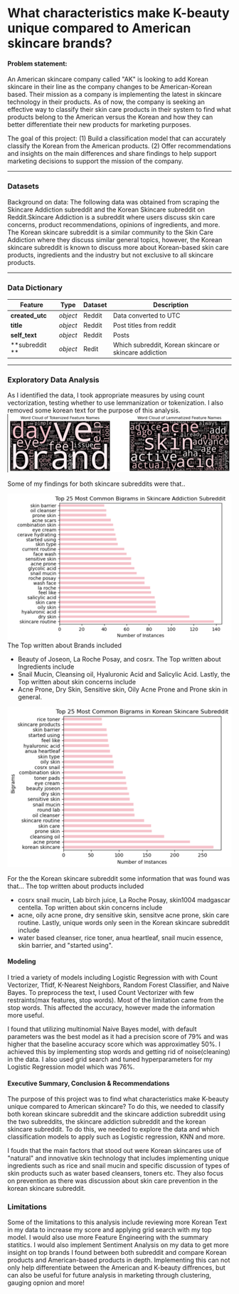 # What characteristics make K-beauty unique compared to American skincare brands?
#### Problem statement:

An American skincare company called "AK" is looking to add Korean skincare in their line as the company changes to be American-Korean based. Their mission as a company is implementing the latest in skincare technology in their products. As of now, the company is seeking an effective way to classify their skin care products in their system to find what products belong to the American versus the Korean and how they can better differentiate their new products for marketing purposes.

The goal of this project: (1) Build a classification model that can accurately classify the Korean from the American products. (2) Offer recommendations and insights on the main differences and share findings to help support marketing decisions to support the mission of the company.

---

### Datasets ###
Background on data: The following data was obtained from scraping the Skincare Addiction subreddit and the Korean Skincare subreddit on Reddit.Skincare Addiction is a subreddit where users discuss skin care concerns, product recommendations, opinions of ingredients, and more. The Korean skincare subreddit is a similar community to the Skin Care Addiction where they discuss similar general topics, however, the Korean skincare subreddit is known to discuss more about Korean-based skin care products, ingredients and the industry but not exclusive to all skincare products.

---

### Data Dictionary ###

|Feature|Type|Dataset|Description|
|---|---|---|---|
|**created_utc**|*object*|Reddit|Data converted to UTC| 
|**title**|*object*|Reddit|Post titles from reddit|
|**self_text**|*object*|Reddit|Posts|
|**subreddit **|*object*|Redit|Which subreddit, Korean skincare or skincare addiction|
---
### Exploratory Data Analysis ###

As I identified the data, I took appropriate measures by using count vectorization, testing whether to use lemmanization or tokenization. I also removed some korean text for the purpose of this analysis. ![word cloud](https://github.com/aychziel/K-Beauty-vs-American-Skincare/blob/main/plots/word_cloud_eda.png) 

Some of my findings for both skincare subreddits were that.. 

![bigrams](https://github.com/aychziel/K-Beauty-vs-American-Skincare/blob/main/plots/common_bigrams_both_skincare_reddits.png) 
The Top written about Brands included 
- Beauty of Joseon, La Roche Posay, and cosrx.
The Top written about Ingredients include 
- Snail Mucin, Cleansing oil, Hyaluronic Acid and Salicylic Acid.
Lastly, the Top written about skin concerns include 
- Acne Prone, Dry Skin, Sensitive skin, Oily Acne Prone and Prone skin in general.

![bigrams](https://github.com/aychziel/K-Beauty-vs-American-Skincare/blob/main/plots/common_frequent_bigrams_koreanskincare_subreddit.png) 

For the the Korean skincare subreddit some information that was found was that...
The top written about products included
- cosrx snail mucin, Lab birch  juice, La Roche Posay, skin1004 madgascar centella.
Top written about skin concerns include 
- acne, oily acne prone, dry sensitive skin, sensitve acne prone, skin care routine.
Lastly, unique words only seen in the Korean skincare subreddit include
- water based cleanser, rice toner, anua heartleaf,  snail mucin essence,  skin barrier, and "started using".

#### Modeling ###
I tried a variety of models including Logistic Regression with with Count Vectorizer, Tfidf, K-Nearest Neighbors, Random Forest Classifier, and Naive Bayes. To preprocess the text, I used Count Vectorizer with few restraints(max features, stop words). Most of the limitation came from the stop words. This affected the accuracy, however made the information more useful.

I found that utilizing multinomial Naive Bayes model, with default parameters was the best model as it had a precision score of 79% and was higher that the baseline accuracy score which was approximatley 50%. I achieved this by implementing stop words and getting rid of noise(cleaning) in the data. I also used grid search and tuned hyperparameters for my Logistic Regression model which was 76%. 

#### Executive Summary, Conclusion & Recommendations ###

The purpose of this project was to find what characteristics make K-beauty unique compared to American skincare? To do this, we needed to classify both korean skincare subreddit and the skincare addiction subreddit using the two subreddits, the skincare addiction subreddit and the korean skincare subreddit. To do this, we needed to explore the data and which classification models to apply such as Logistic regression, KNN and more. 

I foudn that the main factors that stood out were Korean skincares use of "natural" and innovative skin technology that includes implementing unique ingredients such as rice and snail mucin and specific discussion of types of skin products such as water based cleansers, toners etc. They also focus on prevention as there was discussion about skin care prevention in the korean skincare subreddit.


### Limitations ###

Some of the limitations to this analysis include reviewing more Korean Text in my data to increase my score and applying grid search with my top model. I would also use more Feature Engineering with the summary statitics. I would also implement Sentiment Analysis on my data to get more insight on top brands I found between both subreddit and compare Korean products and American-based products in depth. Implementing this can not only help differentiate between the American and K-beauty diffrences, but can also be useful for future analysis in marketing through clustering, gauging opnion and more! 

